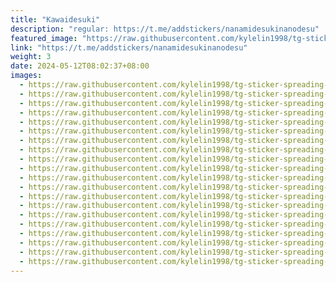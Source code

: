 ```yaml
---
title: "Kawaidesuki"
description: "regular: https://t.me/addstickers/nanamidesukinanodesu"
featured_image: "https://raw.githubusercontent.com/kylelin1998/tg-sticker-spreading-worldwide-images/main/img/15942e4c-93c3-4578-a935-f00b5a7782ae.jpg"
link: "https://t.me/addstickers/nanamidesukinanodesu"
weight: 3
date: 2024-05-12T08:02:37+08:00
images:
  - https://raw.githubusercontent.com/kylelin1998/tg-sticker-spreading-worldwide-images/main/img/15942e4c-93c3-4578-a935-f00b5a7782ae.jpg
  - https://raw.githubusercontent.com/kylelin1998/tg-sticker-spreading-worldwide-images/main/img/1e22ae1d-52b2-4500-ace9-e7cb69407afb.jpg
  - https://raw.githubusercontent.com/kylelin1998/tg-sticker-spreading-worldwide-images/main/img/286c0b23-ec37-45a1-958f-032341c19933.jpg
  - https://raw.githubusercontent.com/kylelin1998/tg-sticker-spreading-worldwide-images/main/img/43c0fe89-6ab7-43b6-b48a-4c9e19744829.jpg
  - https://raw.githubusercontent.com/kylelin1998/tg-sticker-spreading-worldwide-images/main/img/6d070584-0269-48e4-b142-a323d82680f1.jpg
  - https://raw.githubusercontent.com/kylelin1998/tg-sticker-spreading-worldwide-images/main/img/dd819ac9-5f93-4200-9b11-c118c26cd8d0.jpg
  - https://raw.githubusercontent.com/kylelin1998/tg-sticker-spreading-worldwide-images/main/img/5200c910-6317-4250-8042-e5901d119937.jpg
  - https://raw.githubusercontent.com/kylelin1998/tg-sticker-spreading-worldwide-images/main/img/2e599354-2325-4e4f-86cd-1cfef1d9829d.jpg
  - https://raw.githubusercontent.com/kylelin1998/tg-sticker-spreading-worldwide-images/main/img/5a9d411e-cb4d-4c51-a4af-fbd0ce9e350e.jpg
  - https://raw.githubusercontent.com/kylelin1998/tg-sticker-spreading-worldwide-images/main/img/6ebdedac-bbb4-4263-a15c-cdedd1f3295d.jpg
  - https://raw.githubusercontent.com/kylelin1998/tg-sticker-spreading-worldwide-images/main/img/50ee3777-d9d5-4689-9c55-37f6d07983b9.jpg
  - https://raw.githubusercontent.com/kylelin1998/tg-sticker-spreading-worldwide-images/main/img/d68cde53-8190-40ee-9642-309dad084761.jpg
  - https://raw.githubusercontent.com/kylelin1998/tg-sticker-spreading-worldwide-images/main/img/9ddc6590-d3d4-4bd1-9411-285953c618f9.jpg
  - https://raw.githubusercontent.com/kylelin1998/tg-sticker-spreading-worldwide-images/main/img/ddc2b0e8-9559-4c06-bf5a-2d828f152830.jpg
  - https://raw.githubusercontent.com/kylelin1998/tg-sticker-spreading-worldwide-images/main/img/08ee6137-f0c7-4bd0-b12b-08fa06db03b0.jpg
  - https://raw.githubusercontent.com/kylelin1998/tg-sticker-spreading-worldwide-images/main/img/f8470e28-ebbb-4901-80ed-2ae5d333c5c9.jpg
  - https://raw.githubusercontent.com/kylelin1998/tg-sticker-spreading-worldwide-images/main/img/828513b6-b878-48b4-a4b7-25ba0618b1c3.jpg
  - https://raw.githubusercontent.com/kylelin1998/tg-sticker-spreading-worldwide-images/main/img/191d986d-552c-433f-b358-b0a73d3cd522.jpg
  - https://raw.githubusercontent.com/kylelin1998/tg-sticker-spreading-worldwide-images/main/img/28c084b1-21a7-4470-91a1-4e97211ddb2b.jpg
  - https://raw.githubusercontent.com/kylelin1998/tg-sticker-spreading-worldwide-images/main/img/98f001bc-3f62-4297-a985-47653247a1b1.jpg
---
```

